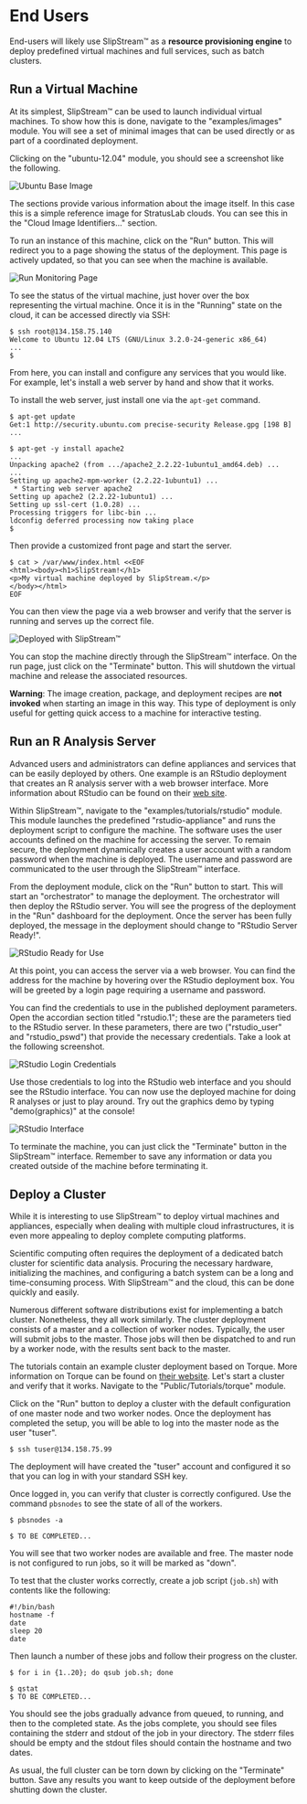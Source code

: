 
# End Users

End-users will likely use SlipStream™ as a **resource provisioning
engine** to deploy predefined virtual machines and full services, such
as batch clusters.

## Run a Virtual Machine

At its simplest, SlipStream™ can be used to launch individual virtual
machines.  To show how this is done, navigate to the
"examples/images" module.  You will see a set of minimal images that
can be used directly or as part of a coordinated deployment.

Clicking on the "ubuntu-12.04" module, you should see a screenshot
like the following.

![Ubuntu Base Image](images/screenshot-ubuntu.png)

The sections provide various information about the image itself.  In
this case this is a simple reference image for StratusLab clouds.  You
can see this in the "Cloud Image Identifiers..." section.

To run an instance of this machine, click on the "Run" button.  This
will redirect you to a page showing the status of the deployment.
This page is actively updated, so that you can see when the machine is
available.

![Run Monitoring Page](images/screenshot-run-ubuntu.png)

To see the status of the virtual machine, just hover over the box
representing the virtual machine.  Once it is in the "Running" state
on the cloud, it can be accessed directly via SSH:

    $ ssh root@134.158.75.140
    Welcome to Ubuntu 12.04 LTS (GNU/Linux 3.2.0-24-generic x86_64)
    ...
    $

From here, you can install and configure any services that you would
like.  For example, let's install a web server by hand and show that
it works.

To install the web server, just install one via the `apt-get`
command. 

    $ apt-get update
    Get:1 http://security.ubuntu.com precise-security Release.gpg [198 B]
    ...

    $ apt-get -y install apache2
    ...
    Unpacking apache2 (from .../apache2_2.2.22-1ubuntu1_amd64.deb) ...
    ...
    Setting up apache2-mpm-worker (2.2.22-1ubuntu1) ...
     * Starting web server apache2
    Setting up apache2 (2.2.22-1ubuntu1) ...
    Setting up ssl-cert (1.0.28) ...
    Processing triggers for libc-bin ...
    ldconfig deferred processing now taking place
    $ 

Then provide a customized front page and start the server.

    $ cat > /var/www/index.html <<EOF
    <html><body><h1>SlipStream!</h1>
    <p>My virtual machine deployed by SlipStream.</p>
    </body></html>
    EOF

You can then view the page via a web browser and verify that the
server is running and serves up the correct file.

![Deployed with SlipStream™](images/screenshot-ubuntu-web.png)

You can stop the machine directly through the SlipStream™ interface.
On the run page, just click on the "Terminate" button.  This will
shutdown the virtual machine and release the associated resources.

**Warning**: The image creation, package, and deployment recipes are
**not invoked** when starting an image in this way.  This type of
deployment is only useful for getting quick access to a machine for
interactive testing.

## Run an R Analysis Server

Advanced users and administrators can define appliances and services
that can be easily deployed by others.  One example is an RStudio
deployment that creates an R analysis server with a web browser
interface.  More information about RStudio can be found on their [web
site][rstudio].

Within SlipStream™, navigate to the "examples/tutorials/rstudio"
module.  This module launches the predefined "rstudio-appliance" and
runs the deployment script to configure the machine.  The software
uses the user accounts defined on the machine for accessing the
server.  To remain secure, the deployment dynamically creates a user
account with a random password when the machine is deployed.  The
username and password are communicated to the user through the
SlipStream™ interface.

From the deployment module, click on the "Run" button to start.  This
will start an "orchestrator" to manage the deployment. The
orchestrator will then deploy the RStudio server.  You will see the
progress of the deployment in the "Run" dashboard for the deployment.
Once the server has been fully deployed, the message in the deployment
should change to "RStudio Server Ready!".

![RStudio Ready for Use](images/screenshot-rstudio-ready.png)

At this point, you can access the server via a web browser.  You can
find the address for the machine by hovering over the RStudio
deployment box.  You will be greeted by a login page requiring a
username and password.

You can find the credentials to use in the published deployment
parameters.  Open the accordian section titled "rstudio.1"; these are
the parameters tied to the RStudio server.  In these parameters, there
are two ("rstudio_user" and "rstudio_pswd") that provide the
necessary credentials.  Take a look at the following screenshot.

![RStudio Login Credentials](images/screenshot-rstudio-parameters.png)

Use those credentials to log into the RStudio web interface and you
should see the RStudio interface.  You can now use the deployed
machine for doing R analyses or just to play around.  Try out the
graphics demo by typing "demo(graphics)" at the console!

![RStudio Interface](images/screenshot-rstudio-interface.png)

To terminate the machine, you can just click the "Terminate" button in
the SlipStream™ interface.  Remember to save any information or data
you created outside of the machine before terminating it.


## Deploy a Cluster

While it is interesting to use SlipStream™ to deploy virtual machines
and appliances, especially when dealing with multiple cloud
infrastructures, it is even more appealing to deploy complete
computing platforms.

Scientific computing often requires the deployment of a dedicated
batch cluster for scientific data analysis.  Procuring the necessary
hardware, initializing the machines, and configuring a batch system
can be a long and time-consuming process.  With SlipStream™ and the
cloud, this can be done quickly and easily. 

Numerous different software distributions exist for implementing a
batch cluster.  Nonetheless, they all work similarly.  The cluster
deployment consists of a master and a collection of worker nodes.
Typically, the user will submit jobs to the master.  Those jobs will
then be dispatched to and run by a worker node, with the results sent
back to the master.

The tutorials contain an example cluster deployment based on Torque.
More information on Torque can be found on [their website][torque].
Let's start a cluster and verify that it works.  Navigate to the
"Public/Tutorials/torque" module. 

Click on the "Run" button to deploy a cluster with the default
configuration of one master node and two worker nodes.  Once the
deployment has completed the setup, you will be able to log into the
master node as the user "tuser".

    $ ssh tuser@134.158.75.99 

The deployment will have created the "tuser" account and configured it
so that you can log in with your standard SSH key.  

Once logged in, you can verify that cluster is correctly configured.
Use the command `pbsnodes` to see the state of all of the workers.  

    $ pbsnodes -a
    
    $ TO BE COMPLETED...

You will see that two worker nodes are available and free.  The master
node is not configured to run jobs, so it will be marked as "down".

To test that the cluster works correctly, create a job script
(`job.sh`) with contents like the following:

    #!/bin/bash
    hostname -f
    date
    sleep 20
    date

Then launch a number of these jobs and follow their progress on the
cluster. 

    $ for i in {1..20}; do qsub job.sh; done
    
    $ qstat
    $ TO BE COMPLETED...

You should see the jobs gradually advance from queued, to running, and
then to the completed state.  As the jobs complete, you should see
files containing the stderr and stdout of the job in your directory.
The stderr files should be empty and the stdout files should contain
the hostname and two dates. 

As usual, the full cluster can be torn down by clicking on the
"Terminate" button.  Save any results you want to keep outside of the
deployment before shutting down the cluster.


[rstudio]: http://www.rstudio.com
[torque]: http://www.adaptivecomputing.com/products/open-source/torque/
